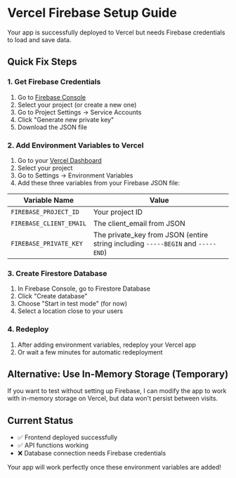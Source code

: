 # Vercel Firebase Setup Guide

Your app is successfully deployed to Vercel but needs Firebase credentials to load and save data.

## Quick Fix Steps

### 1. Get Firebase Credentials
1. Go to [Firebase Console](https://console.firebase.google.com)
2. Select your project (or create a new one)
3. Go to Project Settings → Service Accounts
4. Click "Generate new private key"
5. Download the JSON file

### 2. Add Environment Variables to Vercel
1. Go to your [Vercel Dashboard](https://vercel.com/dashboard)
2. Select your project
3. Go to Settings → Environment Variables
4. Add these three variables from your Firebase JSON file:

| Variable Name | Value |
|---------------|-------|
| `FIREBASE_PROJECT_ID` | Your project ID |
| `FIREBASE_CLIENT_EMAIL` | The client_email from JSON |
| `FIREBASE_PRIVATE_KEY` | The private_key from JSON (entire string including `-----BEGIN` and `-----END`) |

### 3. Create Firestore Database
1. In Firebase Console, go to Firestore Database
2. Click "Create database"
3. Choose "Start in test mode" (for now)
4. Select a location close to your users

### 4. Redeploy
1. After adding environment variables, redeploy your Vercel app
2. Or wait a few minutes for automatic redeployment

## Alternative: Use In-Memory Storage (Temporary)
If you want to test without setting up Firebase, I can modify the app to work with in-memory storage on Vercel, but data won't persist between visits.

## Current Status
- ✅ Frontend deployed successfully
- ✅ API functions working
- ❌ Database connection needs Firebase credentials

Your app will work perfectly once these environment variables are added!